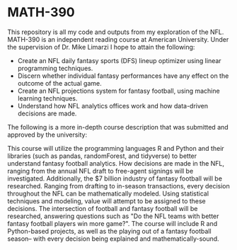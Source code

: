 # MATH-390

This repository is all my code and outputs from my exploration of the NFL. MATH-390 is an independent reading course at American University. Under the supervision of Dr. Mike Limarzi I hope to attain the following:

- Create an NFL daily fantasy sports (DFS) lineup optimizer using linear programming techniques. 
- Discern whether individual fantasy performances have any effect on the outcome of the actual game. 
- Create an NFL projections system for fantasy football, using machine learning techniques. 
- Understand how NFL analytics offices work and how data-driven decisions are made.


The following is a more in-depth course description that was submitted and approved by the university:

This course will utilize the programming languages R and Python and their libraries (such as pandas, randomForest, and tidyverse) to better understand fantasy football analytics. How decisions are made in the NFL, ranging from the annual NFL draft to free-agent signings will be investigated. Additionally, the $7 billion industry of fantasy football will be researched. Ranging from drafting to in-season transactions, every decision throughout the NFL can be mathematically modeled. Using statistical techniques and modeling, value will attempt to be assigned to these decisions.  The intersection of football and fantasy football will be researched, answering questions such as "Do the NFL teams with better fantasy football players win more game?".  The course will include R and Python-based projects, as well as the playing out of a fantasy football season– with every decision being explained and mathematically-sound. 
